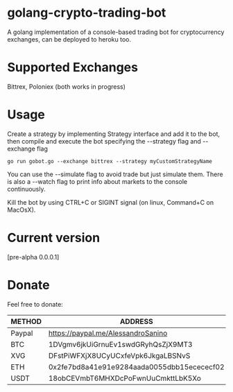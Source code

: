 # golang-crypto-trading-bot
A golang implementation of a console-based trading bot for cryptocurrency exchanges, can be deployed to heroku too. 

# Supported Exchanges
Bittrex, Poloniex (both works in progress)

# Usage
Create a strategy by implementing Strategy interface and add it to the bot, then compile and execute the bot specifying the --strategy flag and --exchange flag

`go run gobot.go --exchange bittrex --strategy myCustomStrategyName`

You can use the --simulate flag to avoid trade but just simulate them.
There is also a --watch flag to print info about markets to the console continuously.

Kill the bot by using CTRL+C  or SIGINT signal (on linux, Command+C on MacOsX).

# Current version
[pre-alpha 0.0.0.1]

# Donate
Feel free to donate:

| METHOD 	| ADDRESS                                   	|
|--------	|--------------------------------------------	|
| Paypal 	| https://paypal.me/AlessandroSanino         	|
| BTC    	| 1DVgmv6jkUiGrnuEv1swdGRyhQsZjX9MT3         	|
| XVG    	| DFstPiWFXjX8UCyUCxfeVpk6JkgaLBSNvS         	|
| ETH    	| 0x2fe7bd8a41e91e9284aada0055dbb15ecececf02 	|
| USDT   	| 18obCEVmbT6MHXDcPoFwnUuCmkttLbK5Xo         	|
